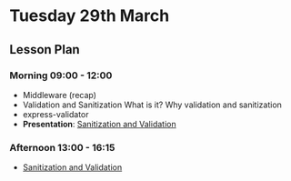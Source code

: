 # Tuesday 29th March

## Lesson Plan

### Morning 09:00 - 12:00

+ Middleware (recap)
+ Validation and Sanitization
    What is it?
    Why validation and sanitization
+ express-validator
+ **Presentation**: [Sanitization and Validation](https://docs.google.com/presentation/d/1UI0E2XBfOyIQzqACBDe4kZEu005M26mteiXC3BojzFQ/edit?usp=sharing)

### Afternoon 13:00 - 16:15

+ [Sanitization and Validation](https://github.com/DigitalCareerInstitute/BE-Server-Middleware)
